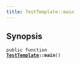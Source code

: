 ```yaml
---
title: TestTemplate::main
---
```


## Synopsis

<code>public function <b><a href="TestTemplate">TestTemplate</a>::main</b>()</code>

